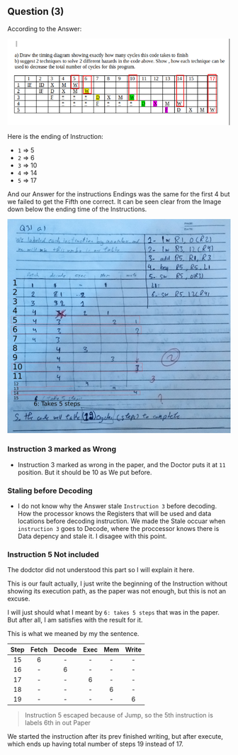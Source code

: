 
## Question (3)

According to the Answer:

![image](./Images/q3-answer.png)

Here is the ending of Instruction:
- `1` => 5
- `2` => 6
- `3` => 10
- `4` => 14
- `5` => 17

And our Answer for the instructions Endings was the same for the first 4 but we failed to get the Fifth one correct. It can be seen clear from the Image down below the ending time of the Instructions.

![image](./Images/q3-dispute-proof.png)

### Instruction 3 marked as Wrong

- Instruction 3 marked as wrong in the paper, and the Doctor puts it at `11` position. But it should be 10 as We put before.

### Staling before Decoding

- I do not know why the Answer stale `Instruction 3` before decoding. How the processor knows the Registers that will be used and data locations before decoding instruction. We made the Stale occuar when `instruction 3` goes to Decode, where the proccessor knows there is Data depency and stale it. I disagee with this point.

### Instruction 5 Not included

The dodctor did not understood this part so I will explain it here.

This is our fault actually, I just write the beginning of the Instruction without showing its execution path, as the paper was not enough, but this is not an excuse.

I will just should what I meant by `6: takes 5 steps` that was in the paper. But after all, I am satisfies with the result for it.

This is what we meaned by my the sentence.

|Step|Fetch|Decode|Exec|Mem|Write|
|:--:|:---:|:----:|:--:|:-:|:---:|
|15|6|-|-|-|-|
|16|-|6|-|-|-|
|17|-|-|6|-|-|
|18|-|-|-|6|-|
|19|-|-|-|-|6|

> Instruction 5 escaped because of Jump, so the 5th instruction is labels 6th in out Paper

We started the instruction after its prev finished writing, but after execute, which ends up having total number of steps 19 instead of 17.

